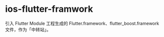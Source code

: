 # ios-flutter-framwork
引入 Flutter Module 工程生成的 Flutter.framework、flutter_boost.framework 文件，作为「中转站」。
